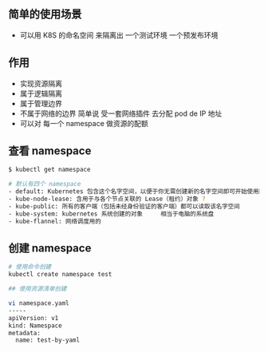 ## 简单的使用场景
- 可以用 K8S 的命名空间 来隔离出 一个测试环境 一个预发布环境

## 作用
- 实现资源隔离
- 属于逻辑隔离
- 属于管理边界
- 不属于网络的边界  简单说  受一套网络插件 去分配 pod de  IP 地址
- 可以对 每一个 namespace 做资源的配额

## 查看 namespace
```sh
$ kubectl get namespace

# 默认有四个 namespace
- default: Kubernetes 包含这个名字空间，以便于你无需创建新的名字空间即可开始使用新集群。
- kube-node-lease: 含用于与各个节点关联的 Lease（租约）对象 ?
- kube-public: 所有的客户端（包括未经身份验证的客户端）都可以读取该名字空间
- kube-system: kubernetes 系统创建的对象     相当于电脑的系统盘
- kube-flannel: 网络调度用的

```


## 创建 namespace
```sh
# 使用命令创建
kubectl create namespace test

## 使用资源清单创建  

vi namespace.yaml
-----
apiVersion: v1
kind: Namespace
metadata:
  name: test-by-yaml
```